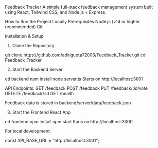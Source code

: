 Feedback Tracker
A simple full-stack feedback management system built using React, Tailwind CSS, and Node.js + Express.

How to Run the Project Locally
Prerequisites
Node.js (v14 or higher recommended)
Git

Installation & Setup

1. Clone the Repository

git clone https://github.com/aditigupta72003/Feedback_Tracker.git
cd Feedback_Tracker

2. Start the Backend Server

cd backend
npm install
node server.js
Starts on http://localhost:3001

API Endpoints:
GET /feedback
POST /feedback
PUT /feedback/:id/vote
DELETE /feedback/:id
GET /health

Feedback data is stored in backend/server/data/feedback.json

3. Start the Frontend React App

cd frontend
npm install
npm start
Runs on http://localhost:3000

For local development:

const API_BASE_URL = "http://localhost:3001";
